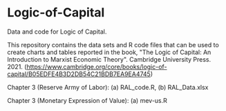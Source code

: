 # Logic-of-Capital
Data and code for Logic of Capital.

This repository contains the data sets and R code files that can be used to create charts and tables reported in the book, "The Logic of Capital: An Introduction to Marxist Economic Theory". Cambridge University Press. 2021. (https://www.cambridge.org/core/books/logic-of-capital/B05EDFE4B3D2DB54C21BDB7EA9EA4745)

Chapter 3 (Reserve Army of Labor): (a) RAL_code.R, (b) RAL_Data.xlsx

Chapter 3 (Monetary Expression of Value): (a) mev-us.R


